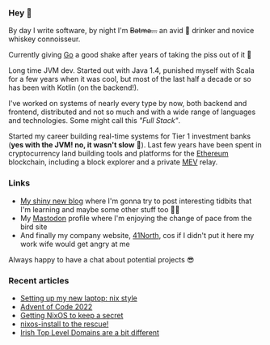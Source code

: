 ### Hey 👋

By day I write software, by night I'm ~~Batma...~~ an avid 🍺 drinker and novice whiskey connoisseur.

Currently giving [Go](https://go.dev/) a good shake after years of taking the piss out of it 🙏

Long time JVM dev. Started out with Java 1.4, punished myself with Scala for a few years when it was cool, but most of the last half a decade or so has been with Kotlin (on the backend!).

I've worked on systems of nearly every type by now, both backend and frontend, distributed and not so much and with a wide range of languages and technologies. Some might call this *"Full Stack"*. 

Started my career building real-time systems for Tier 1 investment banks (**yes with the JVM! no, it wasn't slow** 🖕). Last few years have been spent in cryptocurrency land building tools and platforms for the [Ethereum](https://ethereum.org) blockchain, including a block explorer and a private [MEV](https://ethereum.org/en/developers/docs/mev/) relay. 

### Links

* [My shiny new blog](https://bmcgee.ie/posts) where I'm gonna try to post interesting tidbits that I'm learning and maybe some other stuff too 🤷‍♂️
* My <a rel="me" class="Link--primary" href="https://fosstodon.org/@bmcgee84">Mastodon</a> profile where I'm enjoying the change of pace from the bird site
* And finally my company website, [41North](https://41north.dev), cos if I didn't put it here my work wife would get angry at me

Always happy to have a chat about potential projects 😎

### Recent articles

* [Setting up my new laptop: nix style](https://bmcgee.ie/posts/2022/12/setting-up-my-new-laptop-nix-style/)
* [Advent of Code 2022](https://bmcgee.ie/posts/2022/12/advent-of-code-2022/)
* [Getting NixOS to keep a secret](https://bmcgee.ie/posts/2022/11/getting-nixos-to-keep-a-secret/)
* [nixos-install to the rescue!](https://bmcgee.ie/posts/2022/11/nixos-install-to-the-rescue/)
* [Irish Top Level Domains are a bit different](https://bmcgee.ie/posts/2022/11/irish-tlds-are-a-bit-different/)
